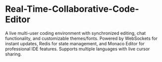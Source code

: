# Real-Time-Collaborative-Code-Editor
A live multi-user coding environment with synchronized editing, chat functionality, and customizable themes/fonts. Powered by WebSockets for instant updates, Redis for state management, and Monaco Editor for professional IDE features. Supports multiple languages with live cursor sharing.
